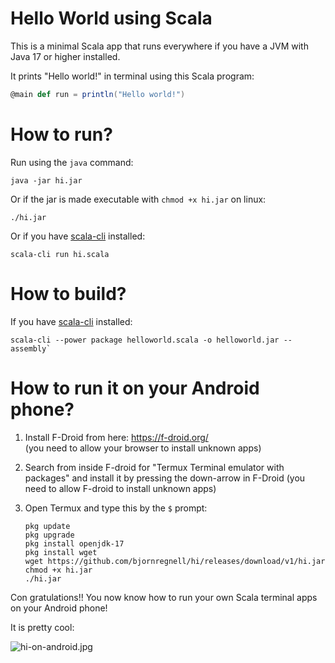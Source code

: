 # Hello World using Scala

This is a minimal Scala app that runs everywhere if you have a JVM with Java 17 or higher installed. 

It prints "Hello world!" in terminal using this Scala program:
```scala
@main def run = println("Hello world!")
```
 
# How to run?

Run using the `java` command:

```
java -jar hi.jar
``````

Or if the jar is made executable with `chmod +x hi.jar` on linux:

```
./hi.jar
``````

Or if you have [scala-cli]() installed:

```
scala-cli run hi.scala
``````

# How to build?

If you have [scala-cli]() installed:

```
scala-cli --power package helloworld.scala -o helloworld.jar --assembly`
```

# How to run it on your Android phone?

1. Install F-Droid from here: https://f-droid.org/  
  (you need to allow your browser to install unknown apps)

2. Search from inside F-droid for "Termux Terminal emulator with packages" and install it by pressing the down-arrow in F-Droid
  (you need to allow F-droid to install unknown apps)

3. Open Termux and type this by the `$` prompt:
    ```
    pkg update
    pkg upgrade
    pkg install openjdk-17
    pkg install wget
    wget https://github.com/bjornregnell/hi/releases/download/v1/hi.jar
    chmod +x hi.jar
    ./hi.jar
    ```

Con gratulations!! You now know how to run your own Scala terminal apps on your Android phone! 

It is pretty cool:

![hi-on-android.jpg](https://github.com/bjornregnell/hi/blob/main/hi-on-android.jpg)
